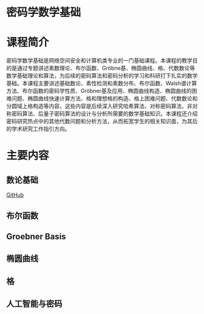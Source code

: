 
<h1> 密码学数学基础 </h1>

# 课程简介
密码学数学基础是网络空间安全和计算机类专业的一门基础课程。本课程的教学目的是通过专题讲述素数理论、布尔函数、Gröbne基、椭圆曲线、格、代数数论等数学基础理论和算法，为后续的密码算法和密码分析的学习和科研打下扎实的数学基础。本课程主要讲述基础数论、素性检测和素数分布、布尔函数、Walsh谱计算方法、布尔函数的密码学性质、Gröbner基及应用、椭圆曲线构造、椭圆曲线的困难问题、椭圆曲线快速计算方法、格和理想格的构造、格上困难问题、代数数论和分圆域上格构造等内容，这些内容是后续深入研究哈希算法、对称密码算法、非对称密码算法、后量子密码算法的设计与分析所需要的数学基础知识。本课程还介绍密码研究热点中的其他代数问题和分析方法，从而拓宽学生的相关知识面，为其后的学术研究工作指引方向。

# 主要内容

## 数论基础

[GitHub](http://github.com)

## 布尔函数

## Groebner Basis

## 椭圆曲线

## 格

## 人工智能与密码
